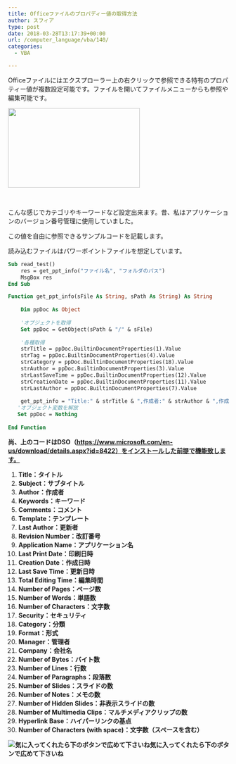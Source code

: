 ```yaml
---
title: Officeファイルのプロパディー値の取得方法
author: スフィア
type: post
date: 2018-03-28T13:17:39+00:00
url: /computer_language/vba/140/
categories:
  - VBA

---
```

Officeファイルにはエクスプローラー上の右クリックで参照できる特有のプロパティー値が複数設定可能です。ファイルを開いてファイルメニューからも参照や編集可能です。

<img class="alignnone size-medium wp-image-142" src="https://okanemochi.tk/wp-content/uploads/2018/03/a01afe680174dca558ff5394cf28a133-300x181.png" alt="" width="300" height="181" />

&nbsp;

こんな感じでカテゴリやキーワードなど設定出来ます。昔、私はアプリケーションのバージョン番号管理に使用していました。

この値を自由に参照できるサンプルコードを記載します。

読み込むファイルはパワーポイントファイルを想定しています。

```vb
Sub read_test()
    res = get_ppt_info("ファイル名", "フォルダのパス")
    MsgBox res
End Sub

Function get_ppt_info(sFile As String, sPath As String) As String
   
    Dim ppDoc As Object
      
    'オブジェクトを取得
    Set ppDoc = GetObject(sPath & "/" & sFile)
      
    '各種取得
    strTitle = ppDoc.BuiltinDocumentProperties(1).Value
    strTag = ppDoc.BuiltinDocumentProperties(4).Value
    strCategory = ppDoc.BuiltinDocumentProperties(18).Value
    strAuthor = ppDoc.BuiltinDocumentProperties(3).Value
    strLastSaveTime = ppDoc.BuiltinDocumentProperties(12).Value
    strCreationDate = ppDoc.BuiltinDocumentProperties(11).Value
    strLastAuthor = ppDoc.BuiltinDocumentProperties(7).Value
    
    get_ppt_info = "Title:" & strTitle & ",作成者:" & strAuthor & ",作成日:" & strCreationDate & ",キーワード:" & strTag & ",分類:" & strCategory & ",最終更新者:" & strLastAuthor & ",最終更新日時:" & strLastSaveTime & ","
   'オブジェクト変数を解放
   Set ppDoc = Nothing
  
End Function
```


**尚、上のコードはDSO（https://www.microsoft.com/en-us/download/details.aspx?id=8422）をインストールした前提で機能致します。**

  1. **Title：タイトル**
  2. **Subject：サブタイトル**
  3. **Author：作成者**
  4. **Keywords：キーワード**
  5. **Comments：コメント**
  6. **Template：テンプレート**
  7. **Last Author：更新者**
  8. **Revision Number：改訂番号**
  9. **Application Name：アプリケーション名**
 10. **Last Print Date：印刷日時**
 11. **Creation Date：作成日時**
 12. **Last Save Time：更新日時**
 13. **Total Editing Time：編集時間**
 14. **Number of Pages：ページ数**
 15. **Number of Words：単語数**
 16. **Number of Characters：文字数**
 17. **Security：セキュリティ**
 18. **Category：分類**
 19. **Format：形式**
 20. **Manager：管理者**
 21. **Company：会社名**
 22. **Number of Bytes：バイト数**
 23. **Number of Lines：行数**
 24. **Number of Paragraphs：段落数**
 25. **Number of Slides：スライドの数**
 26. **Number of Notes：メモの数**
 27. **Number of Hidden Slides：非表示スライドの数**
 28. **Number of Multimedia Clips：マルチメディアクリップの数**
 29. **Hyperlink Base：ハイパーリンクの基点**
 30. **Number of Characters (with space)：文字数（スペースを含む）**

						  


<div class="chat_l ">
  <div class="talker">
    <b><img class="circle" src="https://okanemochi.tk/wp-content/uploads/2018/07/%E7%AC%91%E3%81%84%E6%81%90%E7%AB%9C1-300x300.png" alt="気に入ってくれたら下のボタンで広めて下さいね" />気に入ってくれたら下のボタンで広めて下さいね </b>
  </div>
  
  <div class="bubble_wrap">
    <p>
    </p>
  </div>
</div>
